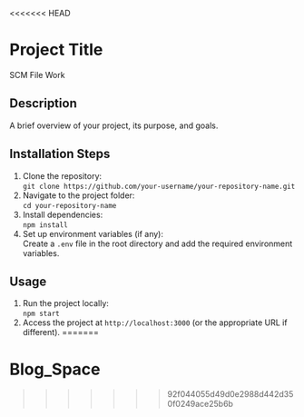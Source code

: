 <<<<<<< HEAD
# Project Title
SCM File Work

## Description
A brief overview of your project, its purpose, and goals.

## Installation Steps
1. Clone the repository:  
   `git clone https://github.com/your-username/your-repository-name.git`
2. Navigate to the project folder:  
   `cd your-repository-name`
3. Install dependencies:  
   `npm install`
4. Set up environment variables (if any):  
   Create a `.env` file in the root directory and add the required environment variables.

## Usage
1. Run the project locally:  
   `npm start`
2. Access the project at `http://localhost:3000` (or the appropriate URL if different).
=======
# Blog_Space
>>>>>>> 92f044055d49d0e2988d442d350f0249ace25b6b
